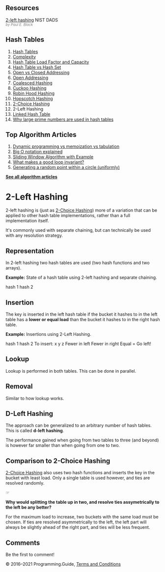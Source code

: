 <span class="underline"></span>

<span class="underline"></span>

## Resources

[2-left hashing](https://xlinux.nist.gov/dads/HTML/twoLeftHashing.html) NIST DADS  
<span style="color: grey; font-style: italic; font-size: smaller">by Paul E. Black</span>

## Hash Tables

1.  [Hash Tables](hash-tables.html)
2.  [Complexity](hash-tables-complexity.html)
3.  [Hash Table Load Factor and Capacity](hash-table-load-factor-and-capacity.html)
4.  [Hash Table vs Hash Set](hash-table-vs-hash-set.html)
5.  [Open vs Closed Addressing](hash-tables-open-vs-closed-addressing.html)
6.  [Open Addressing](hash-tables-open-addressing.html)
7.  [Coalesced Hashing](coalesced-hashing.html)
8.  [Cuckoo Hashing](cuckoo-hashing.html)
9.  [Robin Hood Hashing](robin-hood-hashing.html)
10. [Hopscotch Hashing](hopscotch-hashing.html)
11. [2-Choice Hashing](2-choice-hashing.html)
12. 2-Left Hashing
13. [Linked Hash Table](linked-hash-table.html)
14. [Why large prime numbers are used in hash tables](prime-numbers-in-hash-tables.html)

<span class="underline"></span>

## Top Algorithm Articles

1.  [Dynamic programming vs memoization vs tabulation](dynamic-programming-vs-memoization-vs-tabulation.html)
2.  [Big O notation explained](big-o-notation-explained.html)
3.  [Sliding Window Algorithm with Example](sliding-window-example.html)
4.  [What makes a good loop invariant?](what-makes-a-good-loop-invariant.html)
5.  [Generating a random point within a circle (uniformly)](random-point-within-circle.html)

[**See all algorithm articles**](algorithms.html)

# 2-Left Hashing

2-left hashing is (just as [2-Choice Hashing](2-choice-hashing.html)) more of a variation that can be applied to other hash table implementations, rather than a full implementation itself.

It's commonly used with separate chaining, but can technically be used with any resolution strategy.

## Representation

In 2-left hashing two hash tables are used (two hash functions and two arrays).

**Example:** State of a hash table using 2-left hashing and separate chaining.

hash 1 hash 2

## Insertion

The key is inserted in the left hash table if the bucket it hashes to in the left table has a **lower or equal load** than the bucket it hashes to in the right hash table.

**Example:** Insertions using 2-Left Hashing.

hash 1 hash 2 To insert: x y z Fewer in left Fewer in right Equal = Go left!

## Lookup

Lookup is performed in both tables. This can be done in parallel.

## Removal

Similar to how lookup works.

## D-Left Hashing

The approach can be generalized to an arbitrary number of hash tables. This is called **d-left hashing**.

The performance gained when going from two tables to three (and beyond) is however far smaller than when going from one to two.

## Comparison to 2-Choice Hashing

[2-Choice Hashing](2-choice-hashing.html) also uses two hash functions and inserts the key in the bucket with least load. Only a single table is used however, and ties are resolved randomly.

☞

**Why would splitting the table up in two, and resolve ties assymetrically to the left be any better?**

For the maximum load to increase, two buckets with the same load must be chosen. If ties are resolved asymmetrically to the left, the left part will always be slightly ahead of the right part, and ties will be less frequent.

## Comments

Be the first to comment!

© 2016–2021 Programming.Guide, [Terms and Conditions](terms-and-conditions.html)
